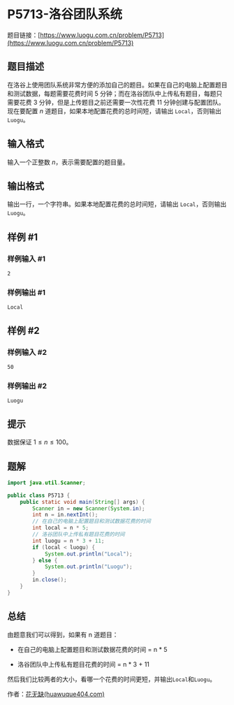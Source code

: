 # P5713-洛谷团队系统

题目链接：[https://www.luogu.com.cn/problem/P5713](https://www.luogu.com.cn/problem/P5713)

## 题目描述

在洛谷上使用团队系统非常方便的添加自己的题目。如果在自己的电脑上配置题目和测试数据，每题需要花费时间 $5$ 分钟；而在洛谷团队中上传私有题目，每题只需要花费 $3$ 分钟，但是上传题目之前还需要一次性花费 $11$ 分钟创建与配置团队。现在要配置 $n$ 道题目，如果本地配置花费的总时间短，请输出 `Local`，否则输出 `Luogu`。

## 输入格式

输入一个正整数 $n$，表示需要配置的题目量。

## 输出格式

输出一行，一个字符串。如果本地配置花费的总时间短，请输出 `Local`，否则输出 `Luogu`。

## 样例 #1

### 样例输入 #1

```
2
```

### 样例输出 #1

```
Local
```

## 样例 #2

### 样例输入 #2

```
50
```

### 样例输出 #2

```
Luogu
```

## 提示

数据保证 $1 \leq n\leq 100$。

## 题解

```java
import java.util.Scanner;

public class P5713 {
    public static void main(String[] args) {
        Scanner in = new Scanner(System.in);
        int n = in.nextInt();
        // 在自己的电脑上配置题目和测试数据花费的时间
        int local = n * 5;
        // 洛谷团队中上传私有题目花费的时间
        int luogu = n * 3 + 11;
        if (local < luogu) {
            System.out.println("Local");
        } else {
            System.out.println("Luogu");
        }
        in.close();
    }
}
```

## 总结

由题意我们可以得到，如果有 n 道题目：

- 在自己的电脑上配置题目和测试数据花费的时间 = n \* 5
  
- 洛谷团队中上传私有题目花费的时间 = n \* 3 + 11
  

然后我们比较两者的大小，看哪一个花费的时间更短，并输出`Local`和`Luogu`。

作者：[花无缺(huawuque404.com)](https://huawuque404.com)